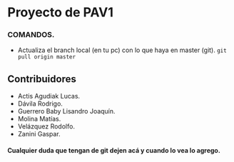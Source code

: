 # Proyecto de PAV1

### COMANDOS.
* Actualiza el branch local (en tu pc) con lo que haya en master (git).
``` git pull origin master ```

## Contribuidores
* Actis Agudiak Lucas.
* Dávila Rodrigo.
* Guerrero Baby Lisandro Joaquín.
* Molina Matías.
* Velázquez Rodolfo.
* Zanini Gaspar.


#### Cualquier duda que tengan de git dejen acá y cuando lo vea lo agrego.
